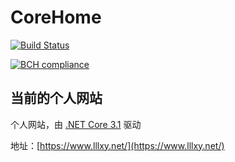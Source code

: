 # CoreHome

[![Build Status](https://dev.azure.com/lixinyang/CoreHome-Build/_apis/build/status/lixinyang123.CoreHome?branchName=master)](https://dev.azure.com/lixinyang/CoreHome-Build/_build/latest?definitionId=4&branchName=master)

[![BCH compliance](https://bettercodehub.com/edge/badge/lixinyang123/CoreHome?branch=master)](https://bettercodehub.com/)

## 当前的个人网站
个人网站，由 [.NET Core 3.1](https://dotnet.microsoft.com/) 驱动

地址：[https://www.lllxy.net/](https://www.lllxy.net/)
